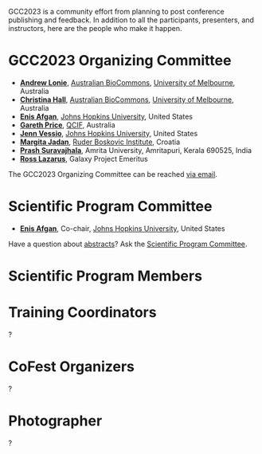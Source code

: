 <slot name="/events/gcc2023/header" />

GCC2023 is a community effort from planning to post conference publishing and
feedback.  In addition to all the participants, presenters, and instructors,
here are the people who make it happen.

# GCC2023 Organizing Committee

* **[Andrew Lonie](https://www.melbournebioinformatics.org.au/people/andrew-lonie/)**, [Australian BioCommons](https://www.biocommons.org.au/), [University of Melbourne](https://unimelb.edu.au/), Australia
* **[Christina Hall](https://www.melbournebioinformatics.org.au/people/christina-hall/)**, [Australian BioCommons](https://www.biocommons.org.au/), [University of Melbourne](https://unimelb.edu.au/), Australia
* **[Enis Afgan](https://www.linkedin.com/in/afgane)**, [Johns Hopkins University](https://jhu.edu/), United States
* **[Gareth Price](https://qfab.org/team-member/dr-gareth-price)**, [QCIF](https://www.qcif.edu.au/), Australia
* **[Jenn Vessio](https://www.linkedin.com/in/jennifer-vessio-00498014/)**, [Johns Hopkins University](https://jhu.edu/), United States
* **[Margita Jadan](https://www.irb.hr/eng/Divisions/Division-of-Materials-Chemistry/Laboratory-for-aquaculture-biotechnology/Employees/Margita-Jadan)**, [Ruder Boskovic Institute](https://irb.hr/), Croatia
* **[Prash Suravajhala](http://www.bioinformatics.org/wiki/Prash )**, Amrita University, Amritapuri, Kerala 690525, India
* **[Ross Lazarus](https://www.linkedin.com/in/rosslazarus/)**, Galaxy Project Emeritus

The GCC2023 Organizing Committee can be reached [via email](mailto:gcc2023-org@lists.galaxyproject.org).

# Scientific Program Committee

* **[Enis Afgan](https://www.linkedin.com/in/afgane)**, Co-chair, [Johns Hopkins University](https://jhu.edu/), United States


Have a question about [abstracts](/events/gcc2023/abstracts/)?  Ask the [Scientific Program Committee](mailto:gcc2023-scicomm@lists.galaxyproject.org).

# Scientific Program Members



# Training Coordinators

?

# CoFest Organizers

?

# Photographer

?

